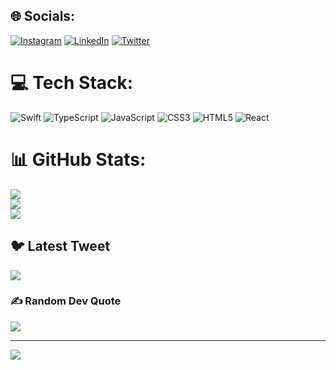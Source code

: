 
## 🌐 Socials:
[![Instagram](https://img.shields.io/badge/Instagram-%23E4405F.svg?logo=Instagram&logoColor=white)](https://instagram.com/ethangnz) [![LinkedIn](https://img.shields.io/badge/LinkedIn-%230077B5.svg?logo=linkedin&logoColor=white)](https://linkedin.com/in/ethangonsalves) [![Twitter](https://img.shields.io/badge/Twitter-%231DA1F2.svg?logo=Twitter&logoColor=white)](https://twitter.com/ethgnz) 

# 💻 Tech Stack:
![Swift](https://img.shields.io/badge/swift-F54A2A?style=for-the-badge&logo=swift&logoColor=white) ![TypeScript](https://img.shields.io/badge/typescript-%23007ACC.svg?style=for-the-badge&logo=typescript&logoColor=white) ![JavaScript](https://img.shields.io/badge/javascript-%23323330.svg?style=for-the-badge&logo=javascript&logoColor=%23F7DF1E) ![CSS3](https://img.shields.io/badge/css3-%231572B6.svg?style=for-the-badge&logo=css3&logoColor=white) ![HTML5](https://img.shields.io/badge/html5-%23E34F26.svg?style=for-the-badge&logo=html5&logoColor=white) ![React](https://img.shields.io/badge/react-%2320232a.svg?style=for-the-badge&logo=react&logoColor=%2361DAFB)
# 📊 GitHub Stats:
![](https://github-readme-stats.vercel.app/api?username=gonz4216&theme=vue-dark&hide_border=false&include_all_commits=true&count_private=true)<br/>
![](https://github-readme-streak-stats.herokuapp.com/?user=gonz4216&theme=vue-dark&hide_border=false)<br/>
![](https://github-readme-stats.vercel.app/api/top-langs/?username=gonz4216&theme=vue-dark&hide_border=false&include_all_commits=true&count_private=true&layout=compact)

## 🐦 Latest Tweet
[![](https://gtce.itsvg.in/api?username=ethgnz)](https://github.com/VishwaGauravIn/github-twitter-card-embed)

### ✍️ Random Dev Quote
![](https://quotes-github-readme.vercel.app/api?type=horizontal&theme=tokyonight)

---
[![](https://visitcount.itsvg.in/api?id=gonz4216&icon=3&color=8)](https://visitcount.itsvg.in)

<!-- Proudly created with GPRM ( https://gprm.itsvg.in ) -->
